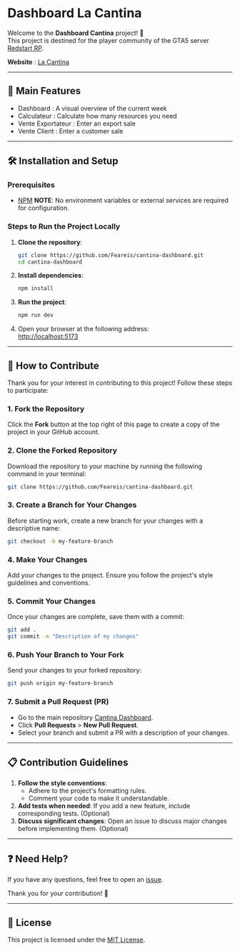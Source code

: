 ﻿# Dashboard La Cantina

Welcome to the **Dashboard Cantina** project! 🎉  
This project is destined for the player community of the GTA5 server [Redstart RP](https://site.redstartrp.fr).

**Website** : [La Cantina](https://rsrp-cantina-cayo.vercel.app/)

---

## 🚀 Main Features

-   Dashboard : A visual overview of the current week
-   Calculateur : Calculate how many resources you need
-   Vente Exportateur : Enter an export sale 
-   Vente Client : Enter a customer sale

---

## 🛠️ Installation and Setup

### Prerequisites

-   [NPM](https://docs.npmjs.com/downloading-and-installing-node-js-and-npm)
    **NOTE**: No environment variables or external services are required for configuration.

### Steps to Run the Project Locally

1. **Clone the repository**:

    ```bash
    git clone https://github.com/Feareis/cantina-dashboard.git
    cd cantina-dashboard
    ```

2. **Install dependencies**:

    ```bash
    npm install
    ```

3. **Run the project**:

    ```bash
    npm run dev
    ```

4. Open your browser at the following address:  
   [http://localhost:5173](http://localhost:5173)

---

## 🚀 How to Contribute

Thank you for your interest in contributing to this project! Follow these steps to participate:

### 1. Fork the Repository

Click the **Fork** button at the top right of this page to create a copy of the project in your GitHub account.

### 2. Clone the Forked Repository

Download the repository to your machine by running the following command in your terminal:

```bash
git clone https://github.com/Feareis/cantina-dashboard.git
```

### 3. Create a Branch for Your Changes

Before starting work, create a new branch for your changes with a descriptive name:

```bash
git checkout -b my-feature-branch
```

### 4. Make Your Changes

Add your changes to the project. Ensure you follow the project's style guidelines and conventions.

### 5. Commit Your Changes

Once your changes are complete, save them with a commit:

```bash
git add .
git commit -m "Description of my changes"
```

### 6. Push Your Branch to Your Fork

Send your changes to your forked repository:

```bash
git push origin my-feature-branch
```

### 7. Submit a Pull Request (PR)

-   Go to the main repository [Cantina Dashboard]( https://github.com/Feareis/cantina-dashboard).
-   Click **Pull Requests** > **New Pull Request**.
-   Select your branch and submit a PR with a description of your changes.

---

## 📋 Contribution Guidelines

1. **Follow the style conventions**:
    - Adhere to the project's formatting rules.
    - Comment your code to make it understandable.
2. **Add tests when needed**: If you add a new feature, include corresponding tests. (Optional)
3. **Discuss significant changes**: Open an issue to discuss major changes before implementing them. (Optional)

---

## ❓ Need Help?

If you have any questions, feel free to open an [issue](https://github.com/Feareis/cantina-dashboard/issues).

Thank you for your contribution! 🌟

---

## 📄 License

This project is licensed under the [MIT License](./LICENSE).
